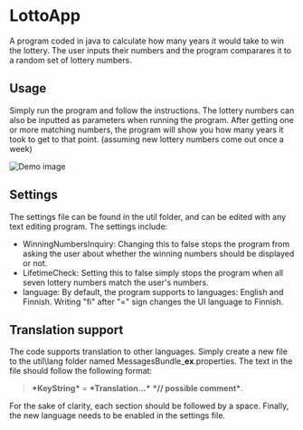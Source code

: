 # LottoApp
A program coded in java to calculate how many years it would take to win the lottery. The user inputs their numbers and the program comparares it to a random set of lottery numbers.

## Usage
Simply run the program and follow the instructions. The lottery numbers can also be inputted as parameters when running the program.
After getting one or more matching numbers, the program will show you how many years it took to get to that point. (assuming new lottery numbers come out once a week)

![Demo image](https://imgur.com/a/KpVXvST)

## Settings
The settings file can be found in the util folder, and can be edited with any text editing program. The settings include:

* WinningNumbersInquiry: Changing this to false stops the program from asking the user about whether the winning numbers should be displayed or not.
* LifetimeCheck: Setting this to false simply stops the program when all seven lottery numbers match the user's numbers.
* language: By default, the program supports to languages: English and Finnish. Writing "fi" after "=" sign changes the UI language to Finnish.

## Translation support
The code supports translation to other languages. Simply create a new file to the util\lang folder named MessagesBundle_**ex**.properties. The text in the file should follow the following format:
 > **\*KeyString\*** = **\*Translation...\*** **\*// possible comment\***. 
 
 For the sake of clarity, each section should be followed by a space. Finally, the new language needs to be enabled in the settings file.
